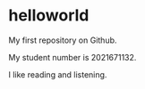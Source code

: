 # helloworld
My first repository on Github.

My student number is 2021671132.

I like reading and listening.